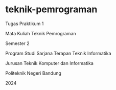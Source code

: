 # teknik-pemrograman

Tugas Praktikum 1

Mata Kuliah Teknik Pemrograman

Semester 2

Program Studi Sarjana Terapan Teknik Informatika

  Jurusan Teknik Komputer dan Informatika

  Politeknik Negeri Bandung

  2024
